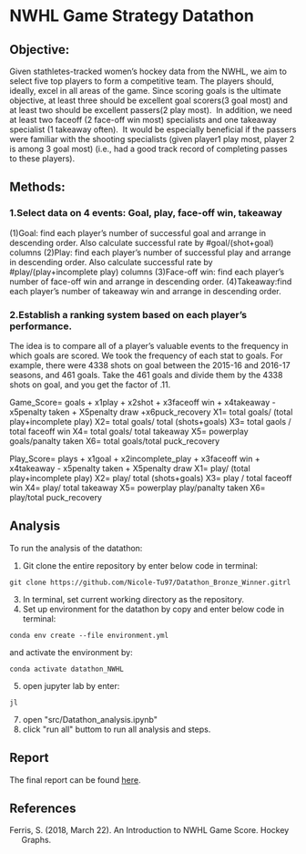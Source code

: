 # NWHL Game Strategy Datathon 

## Objective:
Given stathletes-tracked women’s hockey data from the NWHL, we aim to select five top players to form a competitive team. The players should, ideally, excel in all areas of the game. Since scoring goals is the ultimate objective, at least three should be excellent goal scorers(3 goal most) and at least two should be excellent passers(2 play most).  In addition, we need at least two faceoff (2 face-off win most) specialists and one takeaway specialist (1 takeaway often).  It would be especially beneficial if the passers were familiar with the shooting specialists (given player1 play most, player 2 is among 3 goal most) (i.e., had a good track record of completing passes to these players). 

## Methods:
### 1.Select data on 4 events: Goal, play, face-off win, takeaway
(1)Goal: find each player’s number of successful goal and arrange in descending order. Also calculate successful rate by #goal/(shot+goal) columns
(2)Play: find each player’s number of successful play and arrange in descending order.  Also calculate successful rate by #play/(play+incomplete play) columns
(3)Face-off win: find each player’s number of face-off win and arrange in descending order. 
(4)Takeaway:find each player’s number of takeaway win and arrange in descending order. 

### 2.Establish a ranking system based on each player’s performance.
The idea is to compare all of a player’s valuable events to the frequency in which goals are scored. We took the frequency of each stat to goals. For example, there were 4338 shots on goal between the 2015-16 and 2016-17 seasons, and 461 goals. Take the 461 goals and divide them by the 4338 shots on goal, and you get the factor of .11.

Game_Score= goals + x1play + x2shot + x3faceoff win + x4takeaway - x5penalty taken + X5penalty draw +x6puck_recovery
X1= total goals/ (total play+incomplete play)
X2= total goals/ total (shots+goals)
X3= total gaols / total faceoff win
X4= total goals/ total takeaway
X5= powerplay goals/panalty taken 
X6= total goals/total puck_recovery

Play_Score= plays + x1goal + x2incomplete_play + x3faceoff win + x4takeaway - x5penalty taken + X5penalty draw
X1= play/ (total play+incomplete play)
X2= play/ total (shots+goals)
X3= play / total faceoff win
X4= play/ total takeaway
X5= powerplay play/panalty taken 
X6= play/total puck_recovery

## Analysis
To run the analysis of the datathon:
1. Git clone the entire repository by enter below code in terminal:
```
git clone https://github.com/Nicole-Tu97/Datathon_Bronze_Winner.gitrl
```
3. In terminal, set current working directory as the repository.
4. Set up environment for the datathon by copy and enter below code in terminal:
``` 
conda env create --file environment.yml
```
and activate the environment by:
```
conda activate datathon_NWHL
```
5. open jupyter lab by enter:
``` 
jl
``` 
7. open "src/Datathon_analysis.ipynb"
8. click "run all" buttom to run all analysis and steps.  

## Report
The final report can be found
[here](https://github.com/Nicole-Tu97/Datathon_Bronze_Winner/blob/main/report/Datathon-YejunTu_Orange.pdf).

## References
<div id="refs" class="references hanging-indent">

<div id="ref-Ferris2018">
    
Ferris, S. (2018, March 22). An Introduction to NWHL Game Score. Hockey Graphs.

</div>


